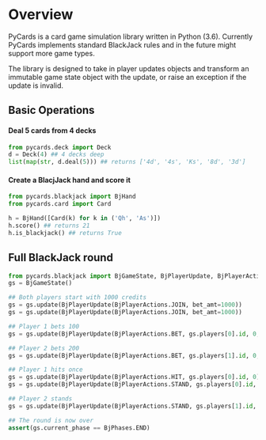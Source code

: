 # Overview

PyCards is a card game simulation library written in Python (3.6). Currently PyCards implements standard BlackJack rules
and in the future might support more game types.

The library is designed to take in player updates objects and transform an immutable game state object with the update, 
or raise an exception if the update is invalid.

## Basic Operations

#### Deal 5 cards from 4 decks
```python
from pycards.deck import Deck
d = Deck(4) ## 4 decks deep
list(map(str, d.deal(5))) ## returns ['4d', '4s', 'Ks', '8d', '3d']
```

#### Create a BlacjJack hand and score it
```python
from pycards.blackjack import BjHand
from pycards.card import Card

h = BjHand([Card(k) for k in ('Qh', 'As')])
h.score() ## returns 21
h.is_blackjack() ## returns True
```

## Full BlackJack round
```python
from pycards.blackjack import BjGameState, BjPlayerUpdate, BjPlayerActions, BjPhases
gs = BjGameState()

## Both players start with 1000 credits
gs = gs.update(BjPlayerUpdate(BjPlayerActions.JOIN, bet_amt=1000))
gs = gs.update(BjPlayerUpdate(BjPlayerActions.JOIN, bet_amt=1000))

## Player 1 bets 100
gs = gs.update(BjPlayerUpdate(BjPlayerActions.BET, gs.players[0].id, 0, bet_amt=100))

## Player 2 bets 200
gs = gs.update(BjPlayerUpdate(BjPlayerActions.BET, gs.players[1].id, 0, bet_amt=200))

## Player 1 hits once
gs = gs.update(BjPlayerUpdate(BjPlayerActions.HIT, gs.players[0].id, 0))
gs = gs.update(BjPlayerUpdate(BjPlayerActions.STAND, gs.players[0].id, 0))

## Player 2 stands
gs = gs.update(BjPlayerUpdate(BjPlayerActions.STAND, gs.players[1].id, 0))

## The round is now over
assert(gs.current_phase == BjPhases.END)
```